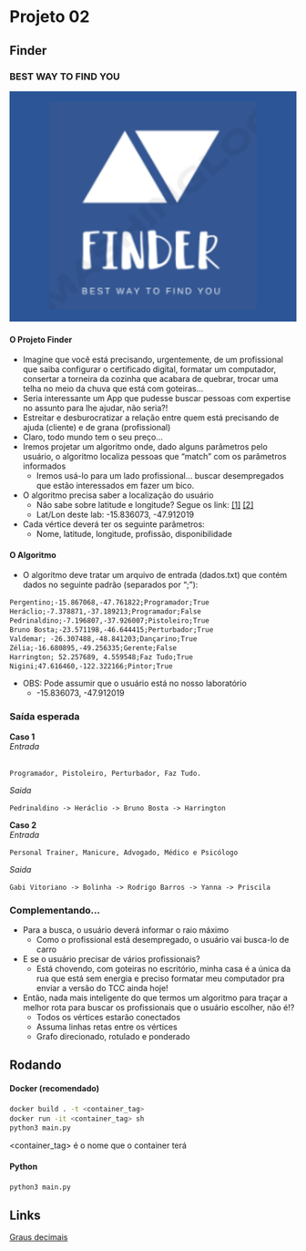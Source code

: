 # Projeto 02

## Finder

### BEST WAY TO FIND YOU

![](./images/finder.png)

#### O Projeto Finder

- Imagine que você está precisando, urgentemente, de um profissional que saiba configurar o certificado digital, formatar um computador, consertar a torneira da cozinha que acabara de quebrar, trocar uma telha no meio da chuva que está com goteiras...
- Seria interessante um App que pudesse buscar pessoas com expertise no assunto para lhe ajudar, não seria?!
- Estreitar e desburocratizar a relação entre quem está precisando de ajuda (cliente) e de grana (profissional)
- Claro, todo mundo tem o seu preço...
- Iremos projetar um algoritmo onde, dado alguns parâmetros pelo usuário, o algoritmo localiza pessoas que “match” com os parâmetros informados
  - Iremos usá-lo para um lado profissional... buscar desempregados que estão interessados em fazer um bico.
- O algoritmo precisa saber a localização do usuário
  - Não sabe sobre latitude e longitude? Segue os link: [[1]](https://www.youtube.com/watch?v=RxLrXbGH82A) [[2]](https://www.pilotopolicial.com.br/calculando-distancias-e-direcoes-utilizando-coordenadas-geograficas/)
  - Lat/Lon deste lab: -15.836073, -47.912019
- Cada vértice deverá ter os seguinte parâmetros:
  - Nome, latitude, longitude, profissão, disponibilidade

#### O Algoritmo

- O algoritmo deve tratar um arquivo de entrada (dados.txt) que contém dados no seguinte padrão (separados por “;”):

```
Pergentino;-15.867068,-47.761822;Programador;True
Heráclio;-7.378871,-37.189213;Programador;False
Pedrinaldino;-7.196807,-37.926007;Pistoleiro;True
Bruno Bosta;-23.571198,-46.644415;Perturbador;True
Valdemar; -26.307488,-48.841203;Dançarino;True
Zélia;-16.680895,-49.256335;Gerente;False
Harrington; 52.257689, 4.559548;Faz Tudo;True
Nigini;47.616460,-122.322166;Pintor;True
```

- OBS: Pode assumir que o usuário está no nosso laboratório
  - -15.836073, -47.912019

### Saída esperada

**Caso 1**  
_Entrada_

```

Programador, Pistoleiro, Perturbador, Faz Tudo.
```

_Saida_

```
Pedrinaldino -> Heráclio -> Bruno Bosta -> Harrington
```

**Caso 2**  
_Entrada_

```
Personal Trainer, Manicure, Advogado, Médico e Psicólogo
```

_Saida_

```
Gabi Vitoriano -> Bolinha -> Rodrigo Barros -> Yanna -> Priscila
```

### Complementando...

- Para a busca, o usuário deverá informar o raio máximo
  - Como o profissional está desempregado, o usuário vai busca-lo de carro
- E se o usuário precisar de vários profissionais?
  - Está chovendo, com goteiras no escritório, minha casa é a única da rua que está sem energia e preciso formatar meu computador pra enviar a versão do TCC ainda hoje!
- Então, nada mais inteligente do que termos um algoritmo para traçar a melhor rota para buscar os profissionais que o usuário escolher, não é!?
  - Todos os vértices estarão conectados
  - Assuma linhas retas entre os vértices
  - Grafo direcionado, rotulado e ponderado


## Rodando

#### Docker (recomendado)

```bash
docker build . -t <container_tag>
docker run -it <container_tag> sh
python3 main.py
```
<container_tag> é o nome que o container terá  

#### Python
```bash
python3 main.py
```

## Links

[Graus decimais](https://pt.wikipedia.org/wiki/Graus_decimais "Graus decimais")
